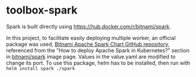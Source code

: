 # toolbox-spark
Spark is built directly using https://hub.docker.com/r/bitnami/spark.

In this project, to facilitate easily deploying multiple worker, an official package was used, [Bitnami Apache Spark Chart GitHub repository](https://github.com/bitnami/charts/tree/master/bitnami/spark), referenced from the "How to deploy Apache Spark in Kubernetes?" section in [bitnami/spark](https://hub.docker.com/r/bitnami/spark) image page. Values in the value.yaml are modified to change its port. To use this package, helm has to be installed, then run with
    ```
    helm install spark ./spark
    ```
